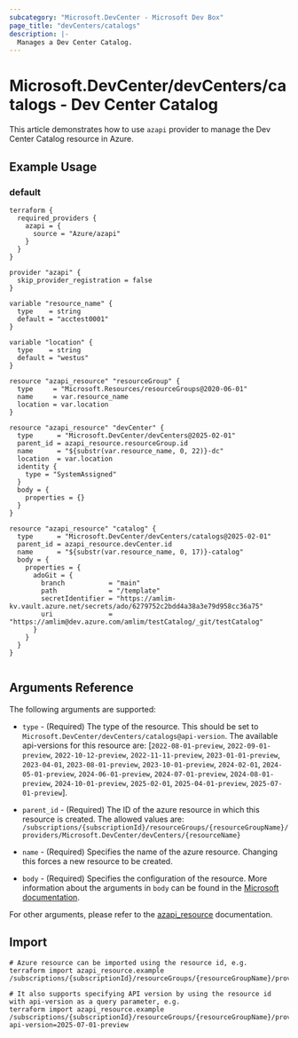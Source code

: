 ```yaml
---
subcategory: "Microsoft.DevCenter - Microsoft Dev Box"
page_title: "devCenters/catalogs"
description: |-
  Manages a Dev Center Catalog.
---
```


# Microsoft.DevCenter/devCenters/catalogs - Dev Center Catalog

This article demonstrates how to use `azapi` provider to manage the Dev Center Catalog resource in Azure.



## Example Usage

### default

```hcl
terraform {
  required_providers {
    azapi = {
      source = "Azure/azapi"
    }
  }
}

provider "azapi" {
  skip_provider_registration = false
}

variable "resource_name" {
  type    = string
  default = "acctest0001"
}

variable "location" {
  type    = string
  default = "westus"
}

resource "azapi_resource" "resourceGroup" {
  type     = "Microsoft.Resources/resourceGroups@2020-06-01"
  name     = var.resource_name
  location = var.location
}

resource "azapi_resource" "devCenter" {
  type      = "Microsoft.DevCenter/devCenters@2025-02-01"
  parent_id = azapi_resource.resourceGroup.id
  name      = "${substr(var.resource_name, 0, 22)}-dc"
  location  = var.location
  identity {
    type = "SystemAssigned"
  }
  body = {
    properties = {}
  }
}

resource "azapi_resource" "catalog" {
  type      = "Microsoft.DevCenter/devCenters/catalogs@2025-02-01"
  parent_id = azapi_resource.devCenter.id
  name      = "${substr(var.resource_name, 0, 17)}-catalog"
  body = {
    properties = {
      adoGit = {
        branch           = "main"
        path             = "/template"
        secretIdentifier = "https://amlim-kv.vault.azure.net/secrets/ado/6279752c2bdd4a38a3e79d958cc36a75"
        uri              = "https://amlim@dev.azure.com/amlim/testCatalog/_git/testCatalog"
      }
    }
  }
}


```



## Arguments Reference

The following arguments are supported:

* `type` - (Required) The type of the resource. This should be set to `Microsoft.DevCenter/devCenters/catalogs@api-version`. The available api-versions for this resource are: [`2022-08-01-preview`, `2022-09-01-preview`, `2022-10-12-preview`, `2022-11-11-preview`, `2023-01-01-preview`, `2023-04-01`, `2023-08-01-preview`, `2023-10-01-preview`, `2024-02-01`, `2024-05-01-preview`, `2024-06-01-preview`, `2024-07-01-preview`, `2024-08-01-preview`, `2024-10-01-preview`, `2025-02-01`, `2025-04-01-preview`, `2025-07-01-preview`].

* `parent_id` - (Required) The ID of the azure resource in which this resource is created. The allowed values are:  
  `/subscriptions/{subscriptionId}/resourceGroups/{resourceGroupName}/providers/Microsoft.DevCenter/devCenters/{resourceName}`

* `name` - (Required) Specifies the name of the azure resource. Changing this forces a new resource to be created.

* `body` - (Required) Specifies the configuration of the resource. More information about the arguments in `body` can be found in the [Microsoft documentation](https://learn.microsoft.com/en-us/azure/templates/Microsoft.DevCenter/devCenters/catalogs?pivots=deployment-language-terraform).

For other arguments, please refer to the [azapi_resource](https://registry.terraform.io/providers/Azure/azapi/latest/docs/resources/resource) documentation.

## Import

 ```shell
 # Azure resource can be imported using the resource id, e.g.
 terraform import azapi_resource.example /subscriptions/{subscriptionId}/resourceGroups/{resourceGroupName}/providers/Microsoft.DevCenter/devCenters/{resourceName}/catalogs/{resourceName}
 
 # It also supports specifying API version by using the resource id with api-version as a query parameter, e.g.
 terraform import azapi_resource.example /subscriptions/{subscriptionId}/resourceGroups/{resourceGroupName}/providers/Microsoft.DevCenter/devCenters/{resourceName}/catalogs/{resourceName}?api-version=2025-07-01-preview
 ```
